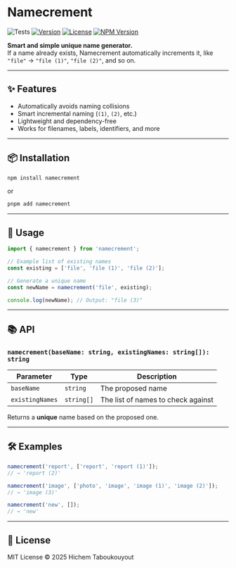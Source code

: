 # Namecrement

<p align="center">

![Tests](https://github.com/HichemTab-tech/Namecrement/workflows/Test/badge.svg) 
[![Version](https://img.shields.io/badge/version-1.0.0-blue.svg)](https://github.com/HichemTab-tech/Namecrement/releases) [![License](https://img.shields.io/badge/license-MIT-green.svg)](https://github.com/HichemTab-tech/Namecrement/blob/main/LICENSE)
[![NPM Version](https://img.shields.io/npm/v/namecrement.svg)](https://www.npmjs.com/package/namecrement)

</p>

**Smart and simple unique name generator.**  
If a name already exists, Namecrement automatically increments it,
like `"file"` → `"file (1)"`, `"file (2)"`, and so on.

---

## ✨ Features

- Automatically avoids naming collisions
- Smart incremental naming (`(1)`, `(2)`, etc.)
- Lightweight and dependency-free
- Works for filenames, labels, identifiers, and more

---

## 📦 Installation

```bash
npm install namecrement
```

or

```bash
pnpm add namecrement
```

---

## 🚀 Usage

```javascript
import { namecrement } from 'namecrement';

// Example list of existing names
const existing = ['file', 'file (1)', 'file (2)'];

// Generate a unique name
const newName = namecrement('file', existing);

console.log(newName); // Output: "file (3)"
```

---

## 📚 API

### `namecrement(baseName: string, existingNames: string[]): string`

| Parameter       | Type       | Description                        |
|-----------------|------------|------------------------------------|
| `baseName`      | `string`   | The proposed name                  |
| `existingNames` | `string[]` | The list of names to check against |

Returns a **unique** name based on the proposed one.

---

## 🛠️ Examples

```javascript
namecrement('report', ['report', 'report (1)']); 
// → 'report (2)'

namecrement('image', ['photo', 'image', 'image (1)', 'image (2)']);
// → 'image (3)'

namecrement('new', []);
// → 'new'
```

---

## 📄 License

MIT License © 2025 Hichem Taboukouyout